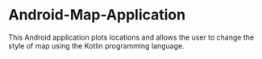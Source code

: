 # Android-Map-Application
This Android application plots locations and allows the user to change the style of map using the Kotlin programming language.

